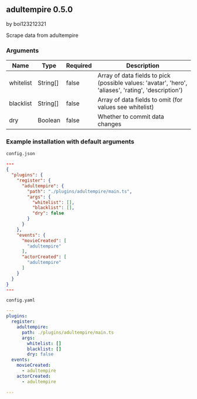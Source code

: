 ## adultempire 0.5.0

by boi123212321

Scrape data from adultempire

### Arguments

| Name      | Type     | Required | Description                                                                                          |
| --------- | -------- | -------- | ---------------------------------------------------------------------------------------------------- |
| whitelist | String[] | false    | Array of data fields to pick (possible values: 'avatar', 'hero', 'aliases', 'rating', 'description') |
| blacklist | String[] | false    | Array of data fields to omit (for values see whitelist)                                              |
| dry       | Boolean  | false    | Whether to commit data changes                                                                       |

### Example installation with default arguments

`config.json`
```json
---
{
  "plugins": {
    "register": {
      "adultempire": {
        "path": "./plugins/adultempire/main.ts",
        "args": {
          "whitelist": [],
          "blacklist": [],
          "dry": false
        }
      }
    },
    "events": {
      "movieCreated": [
        "adultempire"
      ],
      "actorCreated": [
        "adultempire"
      ]
    }
  }
}
---
```

`config.yaml`
```yaml
---
plugins:
  register:
    adultempire:
      path: ./plugins/adultempire/main.ts
      args:
        whitelist: []
        blacklist: []
        dry: false
  events:
    movieCreated:
      - adultempire
    actorCreated:
      - adultempire

---
```
